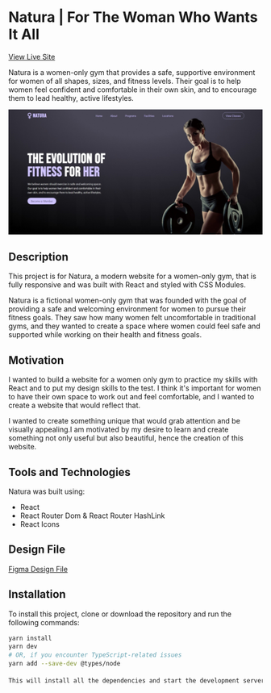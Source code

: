 # Natura | For The Woman Who Wants It All

[View Live Site](https://gym-natura.netlify.app/)

Natura is a women-only gym that provides a safe, supportive environment for women of all shapes, sizes, and fitness levels. Their goal is to help women feel confident and comfortable in their own skin, and to encourage them to lead healthy, active lifestyles.

![Screenshot of home page](/src/assets/screenshot.jpeg)

## Description

This project is for Natura, a modern website for a women-only gym, that is fully responsive and was built with React and styled with CSS Modules.

Natura is a fictional women-only gym that was founded with the goal of providing a safe and welcoming environment for women to pursue their fitness goals. They saw how many women felt uncomfortable in traditional gyms, and they wanted to create a space where women could feel safe and supported while working on their health and fitness goals.

## Motivation

I wanted to build a website for a women only gym to practice my skills with React and to put my design skills to the test. I think it's important for women to have their own space to work out and feel comfortable, and I wanted to create a website that would reflect that.

I wanted to create something unique that would grab attention and be visually appealing.I am motivated by my desire to learn and create something not only useful but also beautiful, hence the creation of this website.

## Tools and Technologies

Natura was built using:

- React
- React Router Dom & React Router HashLink
- React Icons

## Design File

[Figma Design File](https://www.figma.com/file/M6ziwUPMuzV3cpMAbE7pa4/Diagram---natura?type=whiteboard&node-id=0-1&t=wrSFWMvvIUkCoeSo-0)

## Installation

To install this project, clone or download the repository and run the following commands:

```bash
yarn install
yarn dev
# OR, if you encounter TypeScript-related issues
yarn add --save-dev @types/node

This will install all the dependencies and start the development server. This project was bootstrapped with Vite and so the project will be available at [http://localhost:5173](http://localhost:5173).




